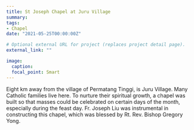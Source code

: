```yaml
---
title: St Joseph Chapel at Juru Village
summary:
tags:
- Chapel
date: "2021-05-25T00:00:00Z"

# Optional external URL for project (replaces project detail page).
external_link: ""

image:
  caption:
  focal_point: Smart
---
```

Eight km away from the village of Permatang Tinggi, is Juru Village. Many Catholic families live here. To nurture their spiritual growth, a chapel was built so that masses could be celebrated on certain days of the month, especially during the feast day. Fr. Joseph Liu was instrumental in constructing this chapel, which was blessed by Rt. Rev. Bishop Gregory Yong.
